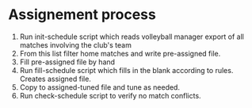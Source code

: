 # Assignement process

1. Run init-schedule script which reads volleyball manager export of all matches involving the club's team
2. From this list filter home matches and write pre-assigned file.
3. Fill pre-assigned file by hand
4. Run fill-schedule script which fills in the blank according to rules. Creates assigned file.
5. Copy to assigned-tuned file and tune as needed.
6. Run check-schedule script to verify no match conflicts.
